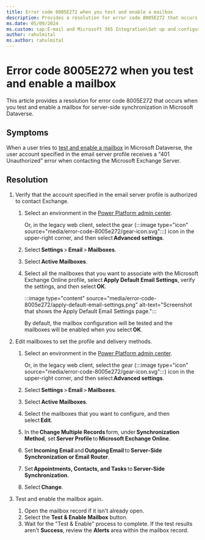 ```yaml
---
title: Error code 8005E272 when you test and enable a mailbox
description: Provides a resolution for error code 8005E272 that occurs when you test and enable a mailbox for server-side synchronization.
ms.date: 05/09/2024
ms.custom: sap:E-mail and Microsoft 365 Integration\Set up and configuration of server-side synchronization
author: rahulmital
ms.author: rahulmital
---
```

# Error code 8005E272 when you test and enable a mailbox

This article provides a resolution for error code 8005E272 that occurs when you test and enable a mailbox for server-side synchronization in Microsoft Dataverse.

## Symptoms

When a user tries to [test and enable a mailbox](/power-platform/admin/connect-exchange-online#test-the-configuration-of-mailboxes) in Microsoft Dataverse, the user account specified in the email server profile receives a "401 Unauthorized" error when contacting the Microsoft Exchange Server.

## Resolution

1. Verify that the account specified in the email server profile is authorized to contact Exchange.

   1. Select an environment in the [Power Platform admin center](https://admin.powerplatform.microsoft.com/).

       Or, in the legacy web client, select the gear (:::image type="icon" source="media/error-code-8005e272/gear-icon.svg":::) icon in the upper-right corner, and then select **Advanced settings**.

   2. Select **Settings** > **Email** > **Mailboxes**.
   3. Select **Active Mailboxes**.
   4. Select all the mailboxes that you want to associate with the Microsoft Exchange Online profile, select **Apply Default Email Settings**, verify the settings, and then select **OK**.

        :::image type="content" source="media/error-code-8005e272/apply-default-email-settings.png" alt-text="Screenshot that shows the Apply Default Email Settings page.":::

        By default, the mailbox configuration will be tested and the mailboxes will be enabled when you select **OK**.

2. Edit mailboxes to set the profile and delivery methods.

   1. Select an environment in the [Power Platform admin center](https://admin.powerplatform.microsoft.com/).

        Or, in the legacy web client, select the gear (:::image type="icon" source="media/error-code-8005e272/gear-icon.svg":::) icon in the upper-right corner, and then select **Advanced settings**.

   2. Select **Settings** > **Email** > **Mailboxes**.
   3. Select **Active Mailboxes**.
   4. Select the mailboxes that you want to configure, and then select **Edit**.
   5. In the **Change Multiple Records** form, under **Synchronization Method**, set **Server Profile** to **Microsoft Exchange Online**.
   6. Set **Incoming Email** and **Outgoing Email** to **Server-Side Synchronization or Email Router**.
   7. Set **Appointments, Contacts, and Tasks** to **Server-Side Synchronization**.
   8. Select **Change**.

3. Test and enable the mailbox again.

    1. Open the mailbox record if it isn't already open.
    2. Select the **Test & Enable Mailbox** button.
    3. Wait for the "Test & Enable" process to complete. If the test results aren't **Success**, review the **Alerts** area within the mailbox record.
